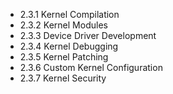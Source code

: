 

- 2.3.1 Kernel Compilation
- 2.3.2 Kernel Modules
- 2.3.3 Device Driver Development
- 2.3.4 Kernel Debugging
- 2.3.5 Kernel Patching
- 2.3.6 Custom Kernel Configuration
- 2.3.7 Kernel Security